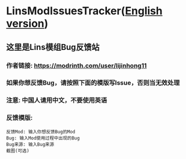 # LinsModIssuesTracker([English version](https://github.com/lijinhong11/LinsModIssuesTracker/))
## 这里是Lins模组Bug反馈站
### 作者链接: https://modrinth.com/user/lijinhong11
### 如果你想反馈Bug，请按照下面的模版写Issue，否则当无效处理
### 注意: 中国人请用中文，不要使用英语
### 反馈模版:
``` 
反馈Mod: 输入你想反馈Bug的Mod
Bug: 输入Mod使用过程中出现的Bug
Bug来源: 输入Bug来源
截图(可选)
```
